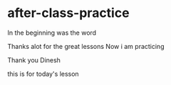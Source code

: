 # after-class-practice

In the beginning was the word

Thanks alot for the great lessons
Now i am practicing

Thank you Dinesh

this is for today's lesson
